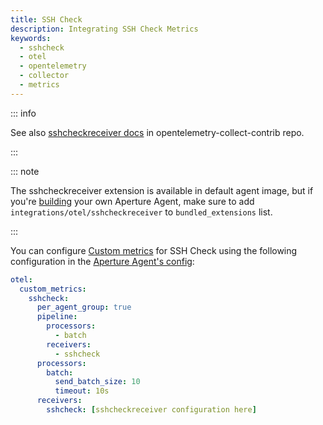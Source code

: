 ```yaml
---
title: SSH Check
description: Integrating SSH Check Metrics
keywords:
  - sshcheck
  - otel
  - opentelemetry
  - collector
  - metrics
---
```


::: info

See also [sshcheckreceiver docs][receiver] in opentelemetry-collect-contrib repo.

:::

::: note

The sshcheckreceiver extension is available in default agent image, but if you're [building][build] your own Aperture Agent, make sure to add `integrations/otel/sshcheckreceiver` to `bundled_extensions` list.

:::

You can configure [Custom metrics][custom-metrics] for SSH Check using the
following configuration in the [Aperture Agent's config][agent-config]:

```yaml
otel:
  custom_metrics:
    sshcheck:
      per_agent_group: true
      pipeline:
        processors:
          - batch
        receivers:
          - sshcheck
      processors:
        batch:
          send_batch_size: 10
          timeout: 10s
      receivers:
        sshcheck: [sshcheckreceiver configuration here]
```

[build]: /reference/aperturectl/build/agent/agent.md
[receiver]:
  https://github.com/open-telemetry/opentelemetry-collector-contrib/tree/main/receiver/sshcheckreceiver
[custom-metrics]: /reference/configuration/agent.md#custom-metrics-config
[agent-config]: /reference/configuration/agent.md#agent-o-t-e-l-config
